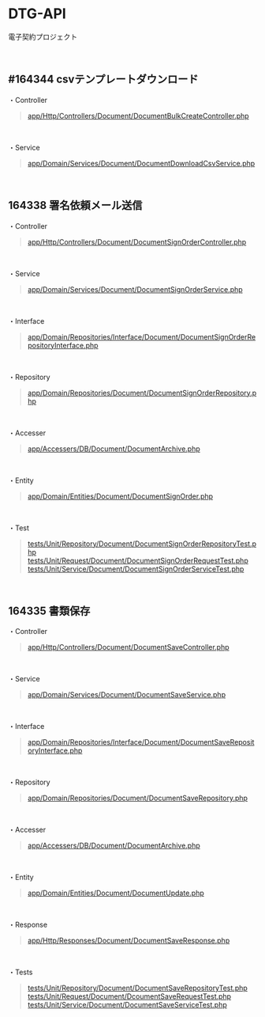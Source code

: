 # DTG-API
電子契約プロジェクト

<br>

## #164344 csvテンプレートダウンロード
・Controller
>[app/Http/Controllers/Document/DocumentBulkCreateController.php](https://github.com/genki1117/DTG-API/blob/feature/%23164344/app/Http/Controllers/Document/DocumentBulkCreateController.php)
<br>

・Service
>[app/Domain/Services/Document/DocumentDownloadCsvService.php](https://github.com/genki1117/DTG-API/blob/feature/%23164344/app/Domain/Services/Document/DocumentDownloadCsvService.php)<br>

<br>

## 164338 署名依頼メール送信
・Controller
>[app/Http/Controllers/Document/DocumentSignOrderController.php](https://github.com/genki1117/DTG-API/blob/feature/%23164338/app/Http/Controllers/Document/DocumentSignOrderController.php)
<br>

・Service
>[app/Domain/Services/Document/DocumentSignOrderService.php](https://github.com/genki1117/DTG-API/blob/feature/%23164338/app/Domain/Services/Document/DocumentSignOrderService.php)
<br>

・Interface
>[app/Domain/Repositories/Interface/Document/DocumentSignOrderRepositoryInterface.php](https://github.com/genki1117/DTG-API/blob/feature/%23164338/app/Domain/Repositories/Interface/Document/DocumentSignOrderRepositoryInterface.php)
<br>

・Repository
>[app/Domain/Repositories/Document/DocumentSignOrderRepository.php](https://github.com/genki1117/DTG-API/blob/feature/%23164338/app/Domain/Repositories/Document/DocumentSignOrderRepository.php)
<br>

・Accesser
> [app/Accessers/DB/Document/DocumentArchive.php](https://github.com/genki1117/DTG-API/blob/feature/%23164338/app/Accessers/DB/Document/DocumentArchive.php)
<br>

・Entity
>[app/Domain/Entities/Document/DocumentSignOrder.php](https://github.com/genki1117/DTG-API/blob/feature/%23164338/app/Domain/Entities/Document/DocumentSignOrder.php)
<br>

・Test
>[tests/Unit/Repository/Document/DocumentSignOrderRepositoryTest.php](https://github.com/genki1117/DTG-API/blob/feature/%23164338/tests/Unit/Repository/Document/DocumentSignOrderRepositoryTest.php)<br>
>[tests/Unit/Request/Document/DocumentSignOrderRequestTest.php](https://github.com/genki1117/DTG-API/blob/feature/%23164338/tests/Unit/Request/Document/DocumentSignOrderRequestTest.php)<br>
>[tests/Unit/Service/Document/DocumentSignOrderServiceTest.php](https://github.com/genki1117/DTG-API/blob/feature/%23164338/tests/Unit/Service/Document/DocumentSignOrderServiceTest.php)

<br>

## 164335 書類保存
・Controller
>[app/Http/Controllers/Document/DocumentSaveController.php](https://github.com/genki1117/DTG-API/blob/feature/%23164335/app/Http/Controllers/Document/DocumentSaveController.php)
<br>

・Service
>[app/Domain/Services/Document/DocumentSaveService.php](https://github.com/genki1117/DTG-API/blob/feature/%23164335/app/Domain/Services/Document/DocumentSaveService.php)
<br>

・Interface
>[app/Domain/Repositories/Interface/Document/DocumentSaveRepositoryInterface.php](https://github.com/genki1117/DTG-API/blob/feature/%23164335/app/Domain/Repositories/Interface/Document/DocumentSaveRepositoryInterface.php)
<br>

・Repository
>[app/Domain/Repositories/Document/DocumentSaveRepository.php](https://github.com/genki1117/DTG-API/blob/feature/%23164335/app/Domain/Repositories/Document/DocumentSaveRepository.php)
<br>

・Accesser
> [app/Accessers/DB/Document/DocumentArchive.php](https://github.com/genki1117/DTG-API/blob/feature/%23164338/app/Accessers/DB/Document/DocumentArchive.php)
<br>

・Entity
>[app/Domain/Entities/Document/DocumentUpdate.php](https://github.com/genki1117/DTG-API/blob/feature/%23164335/app/Domain/Entities/Document/DocumentUpdate.php)
<br>

・Response
>[app/Http/Responses/Document/DocumentSaveResponse.php](https://github.com/genki1117/DTG-API/blob/feature/%23164335/app/Http/Responses/Document/DocumentSaveResponse.php)
<br>

・Tests
> [tests/Unit/Repository/Document/DocumentSaveRepositoryTest.php](https://github.com/genki1117/DTG-API/blob/feature/%23164335/tests/Unit/Repository/Document/DocumentSaveRepositoryTest.php)<br>
> [tests/Unit/Request/Document/DcoumentSaveRequestTest.php](https://github.com/genki1117/DTG-API/blob/feature/%23164335/tests/Unit/Request/Document/DcoumentSaveRequestTest.php)<br>
> [tests/Unit/Service/Document/DocumentSaveServiceTest.php](https://github.com/genki1117/DTG-API/blob/feature/%23164335/tests/Unit/Service/Document/DocumentSaveServiceTest.php)
